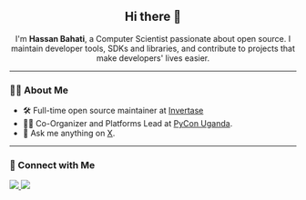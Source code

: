 <h2 align="center">Hi there 👋</h2>

<p align="center">
I'm <strong>Hassan Bahati</strong>, a Computer Scientist passionate about open source. I maintain developer tools, SDKs and libraries, and contribute to projects that make developers' lives easier.
</p>

---

### 🧑‍💻 About Me

<!-- - 🛠️ Full-time open source maintainer at <a href="https://github.com/invertase" target="_blank">Invertase</a>, working on Firebase Extensions, Firebase Functions, TanStack Query Firebase, among others. -->
- 🛠️ Full-time open source maintainer at <a href="https://github.com/invertase" target="_blank">Invertase</a>
- 👨‍💼 Co-Organizer and Platforms Lead at <a href="https://github.com/PyconUg" target="_blank">PyCon Uganda</a>.
- 💬 Ask me anything on [X](https://x.com/HassanBahatiM).

---

### 🔗 Connect with Me

<p align="">
  <a href="https://twitter.com/HassanBahatiM" target="_blank">
    <img src="https://img.shields.io/badge/Twitter-%231DA1F2.svg?&style=for-the-badge&logo=twitter&logoColor=white" />
  </a>
  <a href="https://www.linkedin.com/in/hassanbahatimukisa/" target="_blank">
    <img src="https://img.shields.io/badge/LinkedIn-%230077B5.svg?&style=for-the-badge&logo=linkedin&logoColor=white" />
  </a>
</p>

